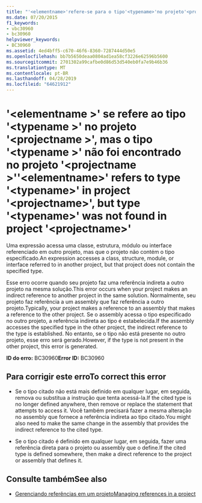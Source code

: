 ```yaml
---
title: "'<elementname>'refere-se para o tipo'<typename>'no projeto'<projectname>', mas o tipo '<typename>'não foi encontrado no projeto'<projectname>'"
ms.date: 07/20/2015
f1_keywords:
- vbc30960
- bc30960
helpviewer_keywords:
- BC30960
ms.assetid: 4ed4bff5-c670-46f6-8360-7287444d50e5
ms.openlocfilehash: bb7b5650deaa0804ad1ea58cf3226e62596b5600
ms.sourcegitcommit: 2701302a99cafbe0d86d53d540eb0fa7e9b46b36
ms.translationtype: MT
ms.contentlocale: pt-BR
ms.lasthandoff: 04/28/2019
ms.locfileid: "64621912"
---
```

# <a name="elementname-refers-to-type-typename-in-project-projectname-but-type-typename-was-not-found-in-project-projectname"></a><span data-ttu-id="1825e-102">'\<elementname >' se refere ao tipo '\<typename >' no projeto '\<projectname >', mas o tipo '\<typename >' não foi encontrado no projeto '\<projectname >'</span><span class="sxs-lookup"><span data-stu-id="1825e-102">'\<elementname>' refers to type '\<typename>' in project '\<projectname>', but type '\<typename>' was not found in project '\<projectname>'</span></span>
<span data-ttu-id="1825e-103">Uma expressão acessa uma classe, estrutura, módulo ou interface referenciado em outro projeto, mas que o projeto não contém o tipo especificado.</span><span class="sxs-lookup"><span data-stu-id="1825e-103">An expression accesses a class, structure, module, or interface referred to in another project, but that project does not contain the specified type.</span></span>  
  
 <span data-ttu-id="1825e-104">Esse erro ocorre quando seu projeto faz uma referência indireta a outro projeto na mesma solução.</span><span class="sxs-lookup"><span data-stu-id="1825e-104">This error occurs when your project makes an indirect reference to another project in the same solution.</span></span> <span data-ttu-id="1825e-105">Normalmente, seu projeto faz referência a um assembly que faz referência a outro projeto.</span><span class="sxs-lookup"><span data-stu-id="1825e-105">Typically, your project makes a reference to an assembly that makes a reference to the other project.</span></span> <span data-ttu-id="1825e-106">Se o assembly acessa o tipo especificado no outro projeto, a referência indireta ao tipo é estabelecida.</span><span class="sxs-lookup"><span data-stu-id="1825e-106">If the assembly accesses the specified type in the other project, the indirect reference to the type is established.</span></span> <span data-ttu-id="1825e-107">No entanto, se o tipo não está presente no outro projeto, esse erro será gerado.</span><span class="sxs-lookup"><span data-stu-id="1825e-107">However, if the type is not present in the other project, this error is generated.</span></span>  
  
 <span data-ttu-id="1825e-108">**ID do erro:** BC30960</span><span class="sxs-lookup"><span data-stu-id="1825e-108">**Error ID:** BC30960</span></span>  
  
## <a name="to-correct-this-error"></a><span data-ttu-id="1825e-109">Para corrigir este erro</span><span class="sxs-lookup"><span data-stu-id="1825e-109">To correct this error</span></span>  
  
- <span data-ttu-id="1825e-110">Se o tipo citado não está mais definido em qualquer lugar, em seguida, remova ou substitua a instrução que tenta acessá-la.</span><span class="sxs-lookup"><span data-stu-id="1825e-110">If the cited type is no longer defined anywhere, then remove or replace the statement that attempts to access it.</span></span> <span data-ttu-id="1825e-111">Você também precisará fazer a mesma alteração no assembly que fornece a referência indireta ao tipo citado.</span><span class="sxs-lookup"><span data-stu-id="1825e-111">You might also need to make the same change in the assembly that provides the indirect reference to the cited type.</span></span>  
  
- <span data-ttu-id="1825e-112">Se o tipo citado é definido em qualquer lugar, em seguida, fazer uma referência direta para o projeto ou assembly que o define.</span><span class="sxs-lookup"><span data-stu-id="1825e-112">If the cited type is defined somewhere, then make a direct reference to the project or assembly that defines it.</span></span>  
  
## <a name="see-also"></a><span data-ttu-id="1825e-113">Consulte também</span><span class="sxs-lookup"><span data-stu-id="1825e-113">See also</span></span>

- [<span data-ttu-id="1825e-114">Gerenciando referências em um projeto</span><span class="sxs-lookup"><span data-stu-id="1825e-114">Managing references in a project</span></span>](/visualstudio/ide/managing-references-in-a-project)
